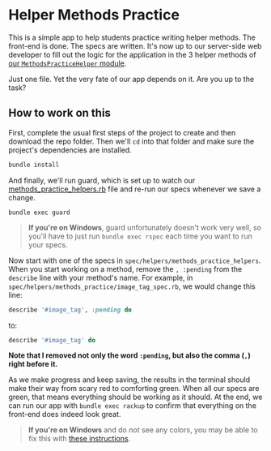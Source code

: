 # Helper Methods Practice

This is a simple app to help students practice writing helper methods. The front-end is done. The specs are written. It's now up to our server-side web developer to fill out the logic for the application in the 3 helper methods of [our `MethodsPracticeHelper` module](https://github.com/chrisvfritz/codelab-sinatra-tdd-helper-methods/blob/master/helpers/methods_practice_helpers.rb).

Just one file. Yet the very fate of our app depends on it. Are you up to the task?

## How to work on this

First, complete the usual first steps of the project to create and then download the repo folder. Then we'll `cd` into that folder and make sure the project's dependencies are installed.

``` bash
bundle install
```

And finally, we'll run guard, which is set up to watch our [methods_practice_helpers.rb](https://github.com/chrisvfritz/codelab-sinatra-tdd-helper-methods/blob/master/helpers/methods_practice_helpers.rb) file and re-run our specs whenever we save a change.

```
bundle exec guard
```

> __If you're on Windows__, guard unfortunately doesn't work very well, so you'll have to just run `bundle exec rspec` each time you want to run your specs.

Now start with one of the specs in `spec/helpers/methods_practice_helpers`. When you start working on a method, remove the `, :pending` from the `describe` line with your method's name. For example, in `spec/helpers/methods_practice/image_tag_spec.rb`, we would change this line:

``` ruby
describe '#image_tag', :pending do
```

to:

``` ruby
describe '#image_tag' do
```

__Note that I removed not only the word `:pending`, but also the comma (`,`) right before it.__

As we make progress and keep saving, the results in the terminal should make their way from scary red to comforting green. When all our specs are green, that means everything should be working as it should. At the end, we can run our app with `bundle exec rackup` to confirm that everything on the front-end does indeed look great.

> __If you're on Windows__ and do _not_ see any colors, you may be able to fix this with [these instructions](http://softkube.com/blog/ansi-command-line-colors-under-windows).

